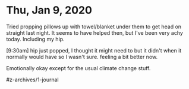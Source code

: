 # Thu, Jan 9, 2020

Tried propping pillows up with towel/blanket under them to get head on straight last night. It seems to have helped then, but I've been very achy today. Including my hip. 

[9:30am] hip just popped, I thought it might need to but it didn't when it normally would have so I wasn't sure. feeling a bit better now.

Emotionally okay except for the usual climate change stuff. 



#z-archives/1-journal